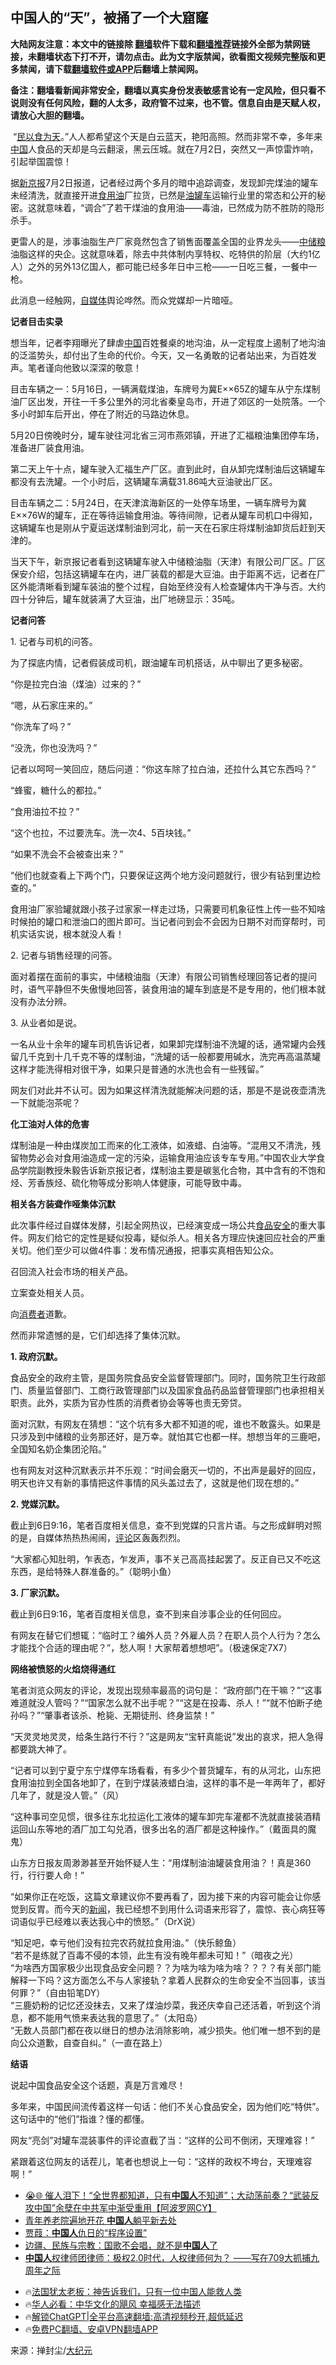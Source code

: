  <!-- 面包屑导航 --> <h2>中国人的“天”，被捅了一个大窟窿</h2> <p class="notice"><b>大陆网友注意：本文中的链接除 <a href="https://github.com/bannedbook/fanqiang" >翻墙</a>软件下载和<a href="https://github.com/killgcd/justmysocks/blob/master/README.md">翻墙推荐</a>链接外全部为禁网链接，未翻墙状态下打不开，请勿点击。此为文字版禁闻，欲看图文视频完整版和更多禁闻，请下载<a href="https://github.com/bannedbook/fanqiang">翻墙软件或APP</a>后翻墙上禁闻网。</p><p>备注：翻墙看新闻非常安全，翻墙以真实身份发表敏感言论有一定风险，但只看不说则没有任何风险，翻的人太多，政府管不过来，也不管。信息自由是天赋人权，请放心大胆的翻墙。</b></p>  <div class="entry"> <p>&nbsp;“<span class='wp_keywordlink'><a href="https://www.bannedbook.org/forum2/topic1076.html" title="周勍： 民以何食为天" target="_blank">民以食为天</a></span>。”人人都希望这个天是白云蓝天，艳阳高照。然而非常不幸，多年来<span class='wp_keywordlink_affiliate'><a href="https://www.bannedbook.org/" title="中国" target="_blank">中国</a></span>人食品的天却是乌云翻滚，黑云压城。就在7月2日，突然又一声惊雷炸响，引起举国震惊！</p> <p>据<a href="https://www.bannedbook.org/bnews/tag/%e6%96%b0%e4%ba%ac%e6%8a%a5/" class="st_tag internal_tag" rel="tag" title="标签 新京报 下的日志">新京报</a>7月2日报道，记者经过两个多月的暗中追踪调查，发现卸完煤油的罐车未经清洗，就直接开进<a href="https://www.bannedbook.org/bnews/tag/%E9%A3%9F%E7%94%A8%E6%B2%B9/" class="st_tag internal_tag" rel="tag" title="标签 食用油 下的日志">食用油</a>厂拉货，已然是<a href="https://www.bannedbook.org/bnews/tag/%E6%B2%B9%E7%BD%90%E8%BD%A6/" class="st_tag internal_tag" rel="tag" title="标签 油罐车 下的日志">油罐车</a>运输行业里的常态和公开的秘密。这就意味着，“调合”了若干煤油的食用油——毒油，已然成为防不胜防的隐形杀手。</p> <p>更雷人的是，涉事油脂生产厂家竟然包含了销售面覆盖全国的业界龙头——<a href="https://www.bannedbook.org/bnews/tag/%E4%B8%AD%E5%82%A8%E7%B2%AE/" class="st_tag internal_tag" rel="tag" title="标签 中储粮 下的日志">中储粮</a>油脂这样的央企。这就意味着，除去中共体制内享特权、吃特供的阶层（大约1亿人）之外的另外13亿国人，都可能已经多年日中三枪——一日吃三餐，一餐中一枪。</p> <p>此消息一经触网，<a href="https://www.bannedbook.org/bnews/tag/%e8%87%aa%e5%aa%92%e4%bd%93/" class="st_tag internal_tag" rel="tag" title="标签 自媒体 下的日志">自媒体</a>舆论哗然。而众党媒却一片暗哑。</p> <p><strong>记者目击实录</strong></p> <p>想当年，记者李翔曝光了肆虐<a href="https://www.bannedbook.org/bnews/tag/%E4%B8%AD%E5%9B%BD/" class="st_tag internal_tag" rel="tag" title="标签 中国 下的日志">中国</a>百姓餐桌的地沟油，从一定程度上遏制了地沟油的泛滥势头，却付出了生命的代价。今天，又一名勇敢的记者站出来，为百姓发声。笔者谨向他致以深深的敬意！</p> <p>目击车辆之一：5月16日，一辆满载煤油，车牌号为冀E××65Z的罐车从宁东煤制油厂区出发，开往一千多公里外的河北省秦皇岛市，开进了郊区的一处院落。一个多小时卸车后开出，停在了附近的马路边休息。</p> <p>5月20日傍晚时分，罐车驶往河北省三河市燕郊镇，开进了汇福粮油集团停车场，准备进厂装食用油。</p> <p>第二天上午十点，罐车驶入汇福生产厂区。直到此时，自从卸完煤制油后这辆罐车都没有去洗罐。一个小时后，这辆罐车满载31.86吨大豆油驶出厂区。</p> <p>目击车辆之二：5月24日，在天津滨海新区的一处停车场里，一辆车牌号为冀E××76W的罐车，正在等待运输食用油。等待间隙，记者从罐车司机口中得知，这辆罐车也是刚从宁夏运送煤制油到河北，前一天在石家庄将煤制油卸货后赶到天津的。</p> <p>当天下午，新京报记者看到这辆罐车驶入中储粮油脂（天津）有限公司厂区。厂区保安介绍，包括这辆罐车在内，进厂装载的都是大豆油。由于距离不远，记者在厂区外能清晰看到罐车装油的整个过程，自始至终没有人检查罐体内干净与否。大约四十分钟后，罐车就装满了大豆油，出厂地磅显示：35吨。</p> <p><strong>记者问答</strong></p> <p>1.&nbsp;记者与司机的问答。</p> <p>为了探底内情，记者假装成司机，跟油罐车司机搭话，从中聊出了更多秘密。</p> <p>“你是拉完白油（煤油）过来的？”</p>  <p>“嗯，从石家庄来的。”</p> <p>“你洗车了吗？”</p> <p>“没洗，你也没洗吗？”</p> <p>记者以呵呵一笑回应，随后问道：“你这车除了拉白油，还拉什么其它东西吗？”</p> <p>“蜂蜜，糖什么的都拉。”</p> <p>“食用油拉不拉？”</p> <p>“这个也拉，不过要洗车。洗一次4、5百块钱。”</p> <p>“如果不洗会不会被查出来？”</p> <p>“他们也就查看上下两个门，只要保证这两个地方没问题就行，很少有钻到里边检查的。”</p> <p>食用油厂家验罐就跟小孩子过家家一样走过场，只需要司机象征性上传一些不知啥时候拍的罐口和泄油口的图片即可。当记者问到会不会因为日期不对而穿帮时，司机实话实说，根本就没人看！</p> <p>2.&nbsp;记者与销售经理的问答。</p> <p>面对着摆在面前的事实，中储粮油脂（天津）有限公司销售经理回答记者的提问时，语气平静但不失傲慢地回答，装食用油的罐车到底是不是专用的，他们根本就没有办法分辨。</p> <p>3.&nbsp;从业者如是说。</p> <p>一名从业十余年的罐车司机告诉记者，如果卸完煤制油不洗罐的话，通常罐内会残留几千克到十几千克不等的煤制油，“洗罐的话一般都要用碱水，洗完再高温蒸罐这样才能洗得相对很干净，如果只是普通的水洗也会有一些残留。”</p> <p>网友们对此并不认可。因为如果这样清洗就能解决问题的话，那是不是说夜壶清洗一下就能泡茶呢？</p>  <p><strong>化工油对人体的危害</strong></p> <p>煤制油是一种由煤炭加工而来的化工液体，如液蜡、白油等。“混用又不清洗，残留物势必会对食用油造成一定的污染，运输食用油应该专车专用。”中国农业大学食品学院副教授朱毅告诉新京报记者，煤制油主要是碳氢化合物，其中含有的不饱和烃、芳香族烃、硫化物等成分影响人体健康，可能导致中毒。</p> <p><strong>相关各方装聋作哑集体沉默</strong></p> <p>此次事件经过自媒体发酵，引起全网热议，已经演变成一场公共<a href="https://www.bannedbook.org/bnews/tag/%e9%a3%9f%e5%93%81%e5%ae%89%e5%85%a8/" class="st_tag internal_tag" rel="tag" title="标签 食品安全 下的日志">食品安全</a>的重大事件。网友们给它的定性是疑似投毒，疑似杀人。相关各方理应快速回应社会的严重关切。他们至少可以做4件事：发布情况通报，把事实真相告知公众。</p> <p>召回流入社会市场的相关产品。</p> <p>立案查处相关人员。</p> <p>向<a href="https://www.bannedbook.org/bnews/tag/%E6%B6%88%E8%B4%B9%E8%80%85/" class="st_tag internal_tag" rel="tag" title="标签 消费者 下的日志">消费者</a>道歉。</p> <p>然而非常遗憾的是，它们却选择了集体沉默。</p> <p><strong>1. 政府沉默。</strong></p> <p>食品安全的政府主管，是国务院食品安全监督管理部门。同时，国务院卫生行政部门、质量监督部门、工商行政管理部门以及国家食品药品监督管理部门也承担相关职责。此外，实质为官办性质的消费者协会等等也责无旁贷。</p> <p>面对沉默，有网友在猜想：“这个坑有多大都不知道的呢，谁也不敢露头。如果是只涉及到中储粮的业务那还好，是万幸。就怕其它也都一样。想想当年的三鹿吧，全国知名奶企集团沦陷。”</p> <p>也有网友对这种沉默表示并不乐观：“时间会磨灭一切的，不出声是最好的回应，明天也许又有新的事情把这件事情的风头盖过去了，这就是他们现在想的。”</p> <p><strong>2. 党媒沉默。</strong></p> <p>截止到6日9:16，笔者百度相关信息，查不到党媒的只言片语。与之形成鲜明对照的是，自媒体热热热闹闹，<span class='wp_keywordlink_affiliate'><a href="https://www.bannedbook.org/bnews/comments/" title="新闻评论" target="_blank">评论</a></span>区轰轰烈烈。</p> <p>“大家都心知肚明，乍表态，乍发声，事不关己高高挂起罢了。反正自已又不吃这东西，是给特殊人群准备的。”（聪明小鱼）</p>  <p><strong>3. 厂家沉默。</strong></p> <p>截止到6日9:16，笔者百度相关信息，查不到来自涉事企业的任何回应。</p> <p>有网友在替它们想辄：“临时工？编外人员？外雇人员？在职人员个人行为？怎么才能找个合适的理由呢？”，愁人啊！大家帮着想想吧”。（极速保定7X7）</p> <p><strong>网络被愤怒的火焰烧得通红</strong></p> <p>笔者浏览众网友的评论，发现出现频率最高的词句是： “政府部门在干嘛？”“这事难道就没人管吗？”“国家怎么就不出手呢？”“这是在投毒、杀人！”“就不怕断子绝孙吗？”“肇事者该杀、枪毙、无期徒刑、终身监禁！”</p> <p>“天灵灵地灵灵，给条生路行不行？”这是网友“宝轩真能说”发出的哀求，把人急得都要跳大神了。</p> <p>“记者可以到宁夏宁东宁煤停车场看看，有多少个普货罐车，有的从河北，山东把食用油拉到全国各地卸了，在到宁煤装液蜡白油，这样的事不是一年两年了，都好几年了，就是没人管。”（风）</p> <p>“这种事司空见惯，很多往东北拉运化工液体的罐车卸完车灌都不洗就直接装酒精运回山东等地的酒厂加工勾兑酒，很多出名的酒厂都是这种操作。”（戴面具的魔鬼）</p> <p>山东方日报友周渺渺甚至开始怀疑人生：“用煤制油油罐装食用油？！真是360行，行行要人命！”</p> <p>“如果你正在吃饭，这篇文章建议你不要再看了，因为接下来的内容可能会让你感觉到反胃。而今天的<span class='wp_keywordlink_affiliate'><a href="https://www.bannedbook.org/" title="新闻">新闻</a></span>，我已经想不到用什么词语来形容了，震惊、丧心病狂等词语似乎已经难以表达我心中的愤怒。”（DrX说）</p> <p>“知足吧，幸亏他们没有拉完农药就拉食用油。”（快乐鲸鱼）<br />“若不是练就了百毒不侵的本领，此生有没有晚年都未可知！”（暗夜之光）<br />“为啥西方国家极少出现食品安全问题？？为啥为啥为啥为啥？？？？有关部门能解释一下吗？这方面怎么不与人家接轨？拿着人民群众的生命安全不当回事，该当何罪？”（自由铅笔DY）<br />“三鹿奶粉的记忆还没抹去，又来了煤油炒菜，我还庆幸自己还活着，听到这个消息，都不能用气愤来表达我的意思了。”（太阳岛）<br />“无数人员部门都在夜以继日的想办法消除影响，减少损失。他们唯一想不到的是向公众道歉，自查自纠。”（一直在路上）</p> <p><strong>结语</strong></p> <p>说起中国食品安全这个话题，真是万言难尽！</p> <p>多年来，中国民间流传着这样一句话：他们不关心食品安全，因为他们吃“特供”。这句话中的“他们”指谁？懂的都懂。</p> <p>网友“亮剑”对罐车混装事件的评论直截了当：“这样的公司不倒闭，天理难容！”</p>  <p>紧跟着这位网友的话茬儿，笔者也想说上一句：“这样的政权不垮台，天理难容啊！”</p> <!--<div id="taboola-mid-1"></div>--><ul class='op-related-articles' title='相关阅读'> <li><a href='https://www.bannedbook.org/bnews/bannedvideo/20240708/2059448.html' target='_blank'>😭🌐 催人泪下！“全世界都知道，只有<b>中国人</b>不知道”；大动荡前奏？“武装反攻中国”余孽在中共军中渐受重用【阿波罗网CY】</a></li> <li><a href='https://www.bannedbook.org/bnews/ccpdope/20240708/2059432.html' target='_blank'>青年养老院遍地开花 <b>中国人</b>躺平新去处</a></li> <li><a href='https://www.bannedbook.org/bnews/comments/20240708/2059400.html' target='_blank'>贾葭：<b>中国人</b>仇日的“程序设置”</a></li> <li><a href='https://www.bannedbook.org/bnews/comments/20240708/2059379.html' target='_blank'>边疆、民族与宗教：国歌不会唱，就不是<b>中国人</b>了</a></li> <li><a href='https://www.bannedbook.org/bnews/weiquan/20240708/2059375.html' target='_blank'><b>中国人</b>权律师团律师&#65306;极权2.0时代&#65292;人权律师何为&#65311; &#8212;&#8212;写在709大抓捕九周年之际</a></li> </ul> <ul class="texttj"> <li>🔥<a href="https://www.bannedbook.org/bnews/ssgc/20230219/1850782.html" target="_blank">法国犹太老板：神告诉我们，只有一位中国人能救人类</a></li> <li>🔥<a href="https://www.bannedbook.org/bnews/comments/20220220/1694796.html" target="_blank">华人必看：中华文化的飓风 幸福感无法描述</a></li> <li>🔥<a href="https://github.com/bannedbook/fanqiang/wiki/V2ray%E6%9C%BA%E5%9C%BA" target="_blank">解锁ChatGPT|全平台高速翻墙:高清视频秒开,超低延迟</a></li> <li>🔥<a href="https://github.com/bannedbook/fanqiang/wiki/%E7%A6%81%E9%97%BB%E7%BD%91%E5%AE%89%E5%8D%93%E7%BF%BB%E5%A2%99%E6%96%B0%E9%97%BBAPP" target="_blank">免费PC翻墙、安卓VPN翻墙APP</a></li> </ul><p class="src-info">来源：掸封尘/<span class='wp_keywordlink_affiliate'><a href="http://www.epochtimes.com/" title="大纪元" target="_blank">大纪元</a></span> </p><a name='sharetosocial'></a> <div style="margin-bottom:5px;padding-bottom:5px;clear:both"> <div id="archive-pix-1" class="banner-ads"> <!-- AuctionX Display platform tag START --> <div id="27602x728x90x621x_ADSLOT1" clicktrack="%%CLICK_URL_ESC%%"></div>  <!-- AuctionX Display platform tag END --> </div> <div id="archive-pix-2" class="banner-ads"> <!-- AuctionX Display platform tag START --> <div id="27556x300x250x621x_ADSLOT1" clicktrack="%%CLICK_URL_ESC%%" style="margin:0 auto;text-align:center"></div>  <!-- AuctionX Display platform tag END --> </div> </div>  <div id="archive-pix-1" class="banner-ads"> <!-- AuctionX Display platform tag START --> <div id="27603x728x90x621x_ADSLOT1" clicktrack="%%CLICK_URL_ESC%%"></div>  <!-- AuctionX Display platform tag END --> </div> </div><!--END ENTRY--> 